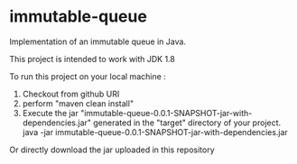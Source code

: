 # immutable-queue
Implementation of an immutable queue in Java.

This project is intended to work with JDK 1.8

To run this project on your local machine :
1) Checkout from github URI
2) perform "maven clean install"
3) Execute the jar "immutable-queue-0.0.1-SNAPSHOT-jar-with-dependencies.jar" generated in the "target" directory of your project.
   java -jar immutable-queue-0.0.1-SNAPSHOT-jar-with-dependencies.jar 
   
Or directly download the jar uploaded in this repository
